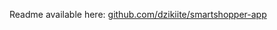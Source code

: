 Readme available here: [github.com/dzikiite/smartshopper-app](https://github.com/dzikiite/smartshopper-app)
